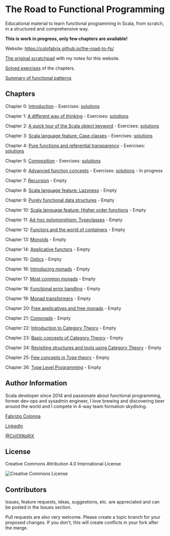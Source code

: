 # The Road to Functional Programming

Educational material to learn functional programming in Scala, from scratch, in a structured and
comprehensive way.

**This is work in progress, only few chapters are available!**

Website: <https://colofabrix.github.io/the-road-to-fp/>

[The original scratchpad](the_road_to_fp_notes.md) with my notes for this website.

[Solved exercises](exercises/README.md) of the chapters.

[Summary of functional patterns](patterns_summary.md)

## Chapters

Chapter 0: [Introduction](00_introduction.md) - Exercises: [solutions](exercises/chapter_0.md)

Chapter 1: [A different way of thinking](01_different_way_of_thinking.md) - Exercises: [solutions](exercises/chapter_1.md)

Chapter 2: [A quick tour of the Scala object keyword](02_objects.md) - Exercises: [solutions](exercises/chapter_2.md)

Chapter 3: [Scala language feature: Case classes](03_case_classes.md) - Exercises: [solutions](exercises/chapter_3.md)

Chapter 4: [Pure functions and referential transparency](04_pure_functions.md) - Exercises: [solutions](exercises/chapter_4.md)

Chapter 5: [Composition](05_composition.md) - Exercises: [solutions](exercises/chapter_5.md)

Chapter 6: [Advanced function concepts](06_advanced_functions.md) - Exercises: [solutions](exercises/chapter_6.md) - In progress

Chapter 7: [Recursion](07_recursion.md) - Empty

Chapter 8: [Scala language feature: Lazyness](08_lazyness.md) - Empty

Chapter 9: [Purely functional data structures](09_data_structures.md) - Empty

Chapter 10: [Scala language feature: Higher order functions](10_higher_order.md) - Empty

Chapter 11: [Ad-hoc polymorphism: Typeclasses](11_typeclasses.md) - Empty

Chapter 12: [Functors and the world of containers](12_functors.md) - Empty

Chapter 13: [Monoids](13_monoids.md) - Empty

Chapter 14: [Applicative functors](14_applicatives.md) - Empty

Chapter 15: [Optics](15_optics.md) - Empty

Chapter 16: [Introducing monads](16_introducing_monads.md) - Empty

Chapter 17: [Most common monads](17_common_monads.md) - Empty

Chapter 18: [Functional error handling](18_error_handling.md) - Empty

Chapter 19: [Monad transformers](19_monad_transformers.md) - Empty

Chapter 20: [Free applicatives and free monads](20_free_applicatives_monads.md) - Empty

Chapter 21: [Comonads](21_comonads.md) - Empty

Chapter 22: [Introduction to Category Theory](22_intro_category_theory.md) - Empty

Chapter 23: [Basic concepts of Category Theory](23_basic_categories.md) - Empty

Chapter 24: [Revisiting structures and tools using Category Theory](24_revisiting_with_cats.md) - Empty

Chapter 25: [Few concepts in Type theory](25_type_theory_concepts.md) - Empty

Chapter 26: [Type Level Programming](26_type_level_programming.md) - Empty

## Author Information

Scala developer since 2014 and passionate about functional programming, former dev-ops and sysadmin
engineer, I love brewing and discovering beer around the world and I compete in 4-way team formation
skydiving.

[Fabrizio Colonna](mailto:colofabrix@tin.it)

[LinkedIn](https://www.linkedin.com/in/fabrizio-colonna-9a70406a/)

[@ColOfAbRiX](https://github.com/ColOfAbRiX)

## License

Creative Commons Attribution 4.0 International License

![Creative Commons License][CC-BY-4.0]

## Contributors

Issues, feature requests, ideas, suggestions, etc. are appreciated and can be posted in the Issues
section.

Pull requests are also very welcome. Please create a topic branch for your proposed changes. If you
don't, this will create conflicts in your fork after the merge.

[CC-BY-4.0]: https://i.creativecommons.org/l/by/4.0/88x31.png "Creative Commons License"
